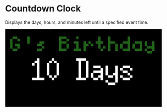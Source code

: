 # Countdown Clock

Displays the days, hours, and minutes left until a specified event time.

![screenshot](countdown_clock.gif)
